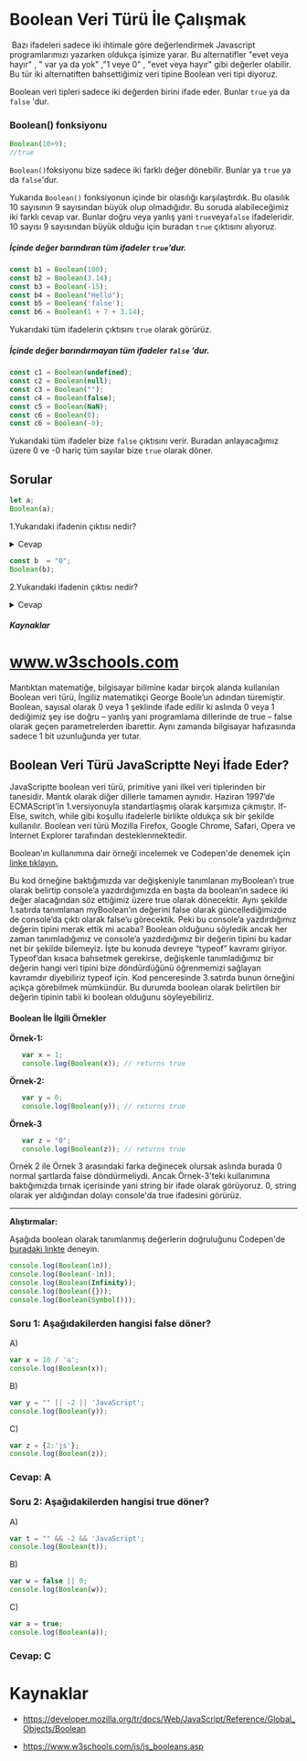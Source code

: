 # Boolean Veri Türü İle Çalışmak


​	Bazı ifadeleri sadece iki ihtimale göre değerlendirmek Javascript programlarımızı yazarken oldukça işimize yarar. Bu alternatifler "evet veya hayır" , " var ya da yok" ,"1 veye 0" , "evet veya hayır" gibi değerler olabilir. Bu tür iki alternatiften bahsettiğimiz veri tipine Boolean veri tipi diyoruz.

Boolean veri tipleri sadece iki değerden birini ifade eder. Bunlar `true` ya da `false` 'dur.

### Boolean() fonksiyonu

```javascript
Boolean(10>9);
//true
```

`Boolean()`foksiyonu bize sadece iki farklı değer dönebilir. Bunlar ya `true` ya da  `false`'dur. 

Yukarıda `Boolean()` fonksiyonun içinde bir olasılığı karşılaştırdık. Bu olasılık 10 sayısının 9 sayısından büyük olup olmadığıdır. Bu soruda alabileceğimiz iki farklı cevap var. Bunlar doğru veya yanlış yani `true`veya`false` ifadeleridir. 10 sayısı 9 sayısından büyük olduğu için buradan `true` çıktısını alıyoruz.



##### İçinde değer barındıran tüm ifadeler `true`'dur.

```javascript
const b1 = Boolean(100);
const b2 = Boolean(3.14);
const b3 = Boolean(-15);
const b4 = Boolean("Hello");
const b5 = Boolean('false');
const b6 = Boolean(1 + 7 + 3.14);
```

Yukarıdaki tüm ifadelerin çıktısını `true` olarak görürüz.

##### İçinde değer barındırmayan tüm ifadeler `false` 'dur.

```javascript
const c1 = Boolean(undefined);
const c2 = Boolean(null);
const c3 = Boolean("");
const c4 = Boolean(false);
const c5 = Boolean(NaN);
const c6 = Boolean(0);
const c6 = Boolean(-0);
```

Yukarıdaki tüm ifadeler bize `false` çıktısını verir. Buradan anlayacağımız üzere 0 ve -0 hariç tüm sayılar bize `true` olarak döner. 

## Sorular

```javascript
let a;
Boolean(a);
```

1.Yukarıdaki ifadenin çıktısı nedir?

<details> 
    <summary>
    Cevap
    </summary>
    <p>
        Doğru cevap false.
    </p>
    <p>
        a değişkeni içerisinde herhangi bir değer barındırmadığı için undefined döner. undefined değerinin karşılığı false'tur.
    </p>
</details>

```javascript
const b  = "0";
Boolean(b);
```

2.Yukarıdaki ifadenin çıktısı nedir?

<details> 
    <summary>
    Cevap
    </summary>
    <p>
        Doğru cevap false.
    </p>
    <p>
        Buradaki "0" ifadesi string veri tipidir. String veri tiplerinde içerisinde herhangi bir değer bulundurması koşuluyla her ifade true olarak döner. Eğer bu "0" ifadesi bir number yani 0 şeklinde yazılsaydı o zaman cevap false olurdu.
    </p>
</details>




##### Kaynaklar

www.w3schools.com
=======
Mantıktan matematiğe, bilgisayar bilimine kadar birçok alanda kullanılan Boolean veri türü, İngiliz matematikçi George Boole’un adından türemiştir. Boolean, sayısal olarak 0 veya 1 şeklinde ifade edilir ki aslında 0 veya 1 dediğimiz şey ise doğru – yanlış yani programlama dillerinde de true – false olarak geçen parametrelerden ibarettir. Aynı zamanda bilgisayar hafızasında sadece 1 bit uzunluğunda yer tutar. 
## Boolean Veri Türü JavaScriptte Neyi İfade Eder?
JavaScriptte boolean veri türü, primitive yani ilkel veri tiplerinden bir tanesidir. Mantık olarak diğer dillerle tamamen aynıdır. Haziran 1997’de ECMAScript’in 1.versiyonuyla standartlaşmış olarak karşımıza çıkmıştır. If-Else, switch, while gibi koşullu ifadelerle birlikte oldukça sık bir şekilde kullanılır. Boolean veri türü Mozilla Firefox, Google Chrome, Safari, Opera ve Internet Explorer tarafından desteklenmektedir.

Boolean'ın kullanımına dair örneği incelemek ve Codepen'de denemek için [linke tıklayın.](https://codepen.io/alperceviz/pen/OJRzbGX)  

Bu kod örneğine baktığımızda var değişkeniyle tanımlanan myBoolean’ı true olarak belirtip console’a yazdırdığımızda en başta da boolean’ın sadece iki değer alacağından söz ettiğimiz üzere true olarak dönecektir. Aynı şekilde 1.satırda tanımlanan myBoolean’ın değerini false olarak güncellediğimizde de console’da çıktı olarak false’u görecektik. Peki bu console’a yazdırdığımız değerin tipini merak ettik mi acaba? Boolean olduğunu söyledik ancak her zaman tanımladığımız ve console’a yazdırdığımız bir değerin tipini bu kadar net bir şekilde bilemeyiz. İşte bu konuda devreye “typeof” kavramı giriyor. Typeof’dan kısaca bahsetmek gerekirse, değişkenle tanımladığımız bir değerin hangi veri tipini bize döndürdüğünü öğrenmemizi sağlayan kavramdır diyebiliriz typeof için. Kod penceresinde 3.satırda bunun örneğini açıkça görebilmek mümkündür. Bu durumda boolean olarak belirtilen bir değerin tipinin tabii ki boolean olduğunu söyleyebiliriz. 


 #### Boolean İle İlgili Örnekler  

 **Örnek-1:**

 ```javascript
    var x = 1;
    console.log(Boolean(x)); // returns true

 ```

 **Örnek-2:**
 ```javascript
    var y = 0;
    console.log(Boolean(y)); // returns true

 ```

 **Örnek-3**
 ```javascript
    var z = "0";
    console.log(Boolean(z)); // returns true
 ```
 Örnek 2 ile Örnek 3 arasındaki farka değinecek olursak aslında burada 0 normal şartlarda false döndürmeliydi. Ancak Örnek-3'teki kullanımına baktığımızda tırnak içerisinde yani string bir ifade olarak görüyoruz. 0, string olarak yer aldığından dolayı console'da true ifadesini görürüz.

***
**Alıştırmalar:**

Aşağıda boolean olarak tanımlanmış değerlerin doğruluğunu Codepen'de [buradaki linkte](https://codepen.io/alperceviz/pen/yLaKaaQ?editors=0010) deneyin.

```javascript
console.log(Boolean(1n));
console.log(Boolean(-1n));
console.log(Boolean(Infinity));
console.log(Boolean({}));
console.log(Boolean(Symbol()));
```
### Soru 1: Aşağıdakilerden hangisi false döner? 
A)  
```javascript
var x = 10 / 'a';
console.log(Boolean(x));
```
B)
```javascript
var y = "" || -2 || 'JavaScript';
console.log(Boolean(y));

```

C) 
```javascript
var z = {2:'js'};
console.log(Boolean(z));

```

### Cevap: A

### Soru 2: Aşağıdakilerden hangisi true döner?

A) 
```javascript
var t = "" && -2 && 'JavaScript';
console.log(Boolean(t));

```
B)

```javascript
var w = false || 0;
console.log(Boolean(w));

```
C) 
```javascript
var a = true;
console.log(Boolean(a));
```
### Cevap: C

# Kaynaklar

- https://developer.mozilla.org/tr/docs/Web/JavaScript/Reference/Global_Objects/Boolean

- https://www.w3schools.com/js/js_booleans.asp
